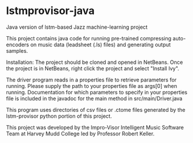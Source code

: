 # lstmprovisor-java
Java version of lstm-based Jazz machine-learning project

This project contains java code for running pre-trained compressing auto-encoders on music data (leadsheet (.ls) files) and generating output samples.

Installation:
The project should be cloned and opened in NetBeans.
Once the project is in NetBeans, right click the project and select "Install Ivy".

The driver program reads in a properties file to retrieve parameters for running. Please supply the path to your properties file as args[0] when running. Documentation for which parameters to specify in your properties file is included in the javadoc for the main method in src/main/Driver.java

This program uses directories of csv files or .ctome files generated by the lstm-provisor python portion of this project.

This project was developed by the Impro-Visor Intelligent Music Software Team at Harvey Mudd College led by Professor Robert Keller.

